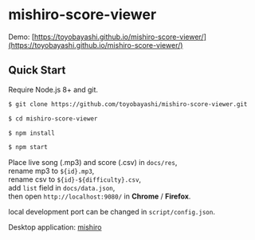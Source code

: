 # mishiro-score-viewer

Demo: [https://toyobayashi.github.io/mishiro-score-viewer/](https://toyobayashi.github.io/mishiro-score-viewer/)

## Quick Start

Require Node.js 8+ and git.

``` bash
$ git clone https://github.com/toyobayashi/mishiro-score-viewer.git

$ cd mishiro-score-viewer

$ npm install

$ npm start
```

Place live song (.mp3) and score (.csv) in `docs/res`,  
rename mp3 to `${id}.mp3`,  
rename csv to `${id}-${difficulty}.csv`,  
add `list` field in `docs/data.json`,  
then open `http://localhost:9080/` in **Chrome** / **Firefox**.

local development port can be changed in `script/config.json`.

Desktop application: [mishiro](https://github.com/toyobayashi/mishiro)
